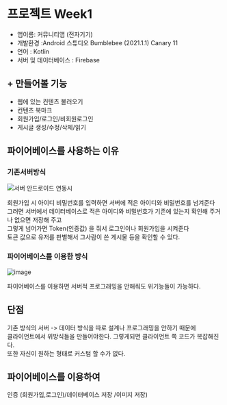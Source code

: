 # 프로젝트 Week1
  - 앱이름: 커뮤니티앱 (전자기기)
  - 개발환경 :Android 스튜디오 Bumblebee (2021.1.1) Canary 11
  - 언어 : Kotlin   
  - 서버 및 데이터베이스 : Firebase  


## + 만들어볼 기능
  
   + 웹에 있는 컨텐츠 불러오기
   + 컨텐츠 북마크
   + 회원가입/로그인/비회원로그인
   + 게시글 생성/수정/삭제/읽기


## 파이어베이스를 사용하는 이유

### 기존서버방식

![서버 안드로이드 연동시](https://user-images.githubusercontent.com/97229292/157240023-07f24c6a-e2ab-4821-a7c8-3af0ad8b1379.JPG)


회원가입 시 아이디 비밀번호를 입력하면 서버에 적은 아이디와 비밀번호를 넘겨준다   
그러면 서버에서 데이터베이스로 적은 아이디와 비밀번호가 기존에 있는지 확인해 주거나 없으면 저장해 주고    
그렇게 넘어가면 Token(인증값) 을 줘서  로그인이나 회원가입을 시켜준다    
토큰 값으로 유저를 판별해서 그사람이 쓴 게시물  등을 확인할 수 있다.   

### 파이어베이스를 이용한 방식
![image](https://user-images.githubusercontent.com/97229292/157241360-acd9a927-e2d6-4d97-8023-0cb6ceaac6c3.png)

파이어베이스를 이용하면 서버적 프로그래밍을 안해줘도 위기능들이 가능하다.

## 단점
기존 방식의 서버 -> 데이터 방식을 따로 설계나 프로그래밍을 안하기 때문에    
클라이언트에서 위방식들을 만들어야한다. 그렇게되면 클라이언트 쪽 코드가 복잡해진다.   
또한  자신이 원하는 형태로 커스텀 할 수가 없다.   

## 파이어베이스를 이용하여
인증 (회원가입,로그인)/데이터베이스 저장 /이미지 저장)



